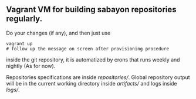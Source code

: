 ## Vagrant VM for building sabayon repositories regularly.

Do your changes (if any), and then just use

```
vagrant up
# follow up the message on screen after provisioning procedure

```

inside the git repository, it is automatized by crons that runs weekly and nightly (As for now).

Repositories specifications are inside *repositories/*. Global repository output will be in the current working directory inside *artifacts/* and logs inside *logs/*.
